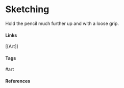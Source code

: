 # Sketching

Hold the pencil much further up and with a loose grip.

#### Links
[[Art]]

#### Tags
#art
#### References